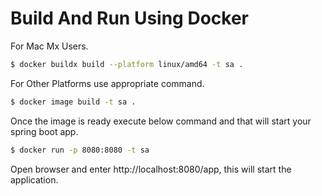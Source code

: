 # Build And Run Using Docker

For Mac Mx Users.


```bash
$ docker buildx build --platform linux/amd64 -t sa .
```


For Other Platforms use appropriate command.


```bash
$ docker image build -t sa .
```


Once the image is ready execute below command and that will start your spring boot app.

```bash
$ docker run -p 8080:8080 -t sa
```

Open browser and enter http://localhost:8080/app, this will start the application.
